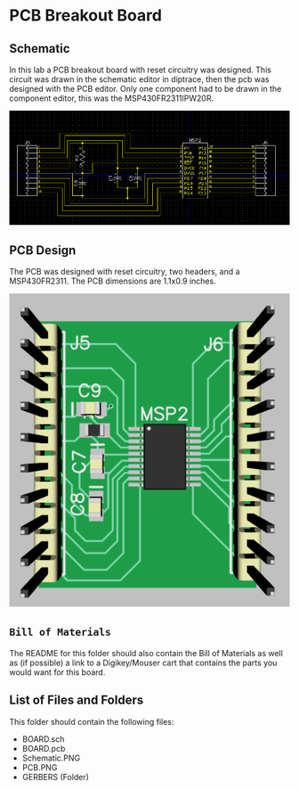 # PCB Breakout Board
## Schematic
In this lab a PCB breakout board with reset circuitry was designed. This circuit was drawn in the schematic editor in diptrace, then the pcb was designed with the PCB editor. Only one component had to be drawn in the component editor, this was the MSP430FR2311IPW20R. 

![Breakout Schematic](MSP430BreakoutSchematic.PNG "MSP430 Breakout Schematic")
## PCB Design
The PCB was designed with reset circuitry, two headers, and a MSP430FR2311. The PCB dimensions are 1.1x0.9 inches. 

![Breakout PCB](MSP430FR2311PCB.PNG "MSP430 Breakout PCB")

## ```Bill of Materials```
The README for this folder should also contain the Bill of Materials as well as (if possible) a link to a Digikey/Mouser cart that contains the parts you would want for this board.

## List of Files and Folders 
This folder should contain the following files:
* BOARD.sch
* BOARD.pcb
* Schematic.PNG
* PCB.PNG
* GERBERS (Folder)

